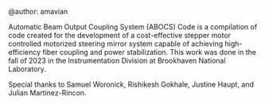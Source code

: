 @author: amavian

Automatic Beam Output Coupling System (ABOCS) Code is a compilation of code created for the development of a cost-effective stepper motor controlled motorized steering mirror system capable of achieving high-efficiency fiber coupling and power
stabilization. This work was done in the fall of 2023 in the Instrumentation Division at Brookhaven National Laboratory.

Special thanks to Samuel Woronick, Rishikesh Gokhale, Justine Haupt, and Julian Martinez-Rincon.
